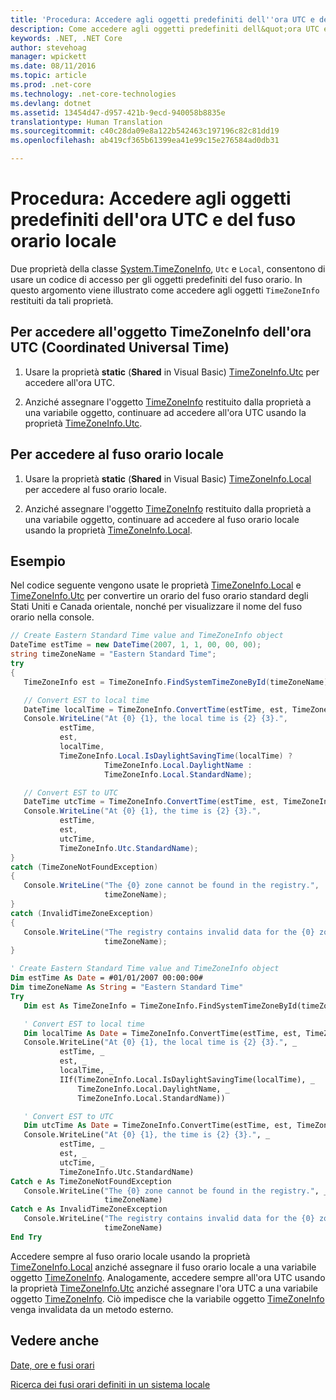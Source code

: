 ```yaml
---
title: 'Procedura: Accedere agli oggetti predefiniti dell''ora UTC e del fuso orario locale'
description: Come accedere agli oggetti predefiniti dell&quot;ora UTC e del fuso orario locale
keywords: .NET, .NET Core
author: stevehoag
manager: wpickett
ms.date: 08/11/2016
ms.topic: article
ms.prod: .net-core
ms.technology: .net-core-technologies
ms.devlang: dotnet
ms.assetid: 13454d47-d957-421b-9ecd-940058b8835e
translationtype: Human Translation
ms.sourcegitcommit: c40c28da09e8a122b542463c197196c82c81dd19
ms.openlocfilehash: ab419cf365b61399ea41e99c15e276584ad0db31

---
```


# <a name="how-to-access-the-predefined-utc-and-local-time-zone-objects"></a>Procedura: Accedere agli oggetti predefiniti dell'ora UTC e del fuso orario locale

Due proprietà della classe [System.TimeZoneInfo](xref:System.TimeZoneInfo), `Utc` e `Local`, consentono di usare un codice di accesso per gli oggetti predefiniti del fuso orario. In questo argomento viene illustrato come accedere agli oggetti `TimeZoneInfo` restituiti da tali proprietà.

## <a name="to-access-the-coordinated-universal-time-utc-timezoneinfo-object"></a>Per accedere all'oggetto TimeZoneInfo dell'ora UTC (Coordinated Universal Time)

1. Usare la proprietà **static** (**Shared** in Visual Basic) [TimeZoneInfo.Utc](xref:System.TimeZoneInfo.Utc) per accedere all'ora UTC.

2. Anziché assegnare l'oggetto [TimeZoneInfo](xref:System.TimeZoneInfo) restituito dalla proprietà a una variabile oggetto, continuare ad accedere all'ora UTC usando la proprietà [TimeZoneInfo.Utc](xref:System.TimeZoneInfo.Utc).


## <a name="to-access-the-local-time-zone"></a>Per accedere al fuso orario locale

1. Usare la proprietà **static** (**Shared** in Visual Basic) [TimeZoneInfo.Local](xref:System.TimeZoneInfo.Local) per accedere al fuso orario locale.

2. Anziché assegnare l'oggetto [TimeZoneInfo](xref:System.TimeZoneInfo) restituito dalla proprietà a una variabile oggetto, continuare ad accedere al fuso orario locale usando la proprietà [TimeZoneInfo.Local](xref:System.TimeZoneInfo.Local).

## <a name="example"></a>Esempio

Nel codice seguente vengono usate le proprietà [TimeZoneInfo.Local](xref:System.TimeZoneInfo.Local) e [TimeZoneInfo.Utc](xref:System.TimeZoneInfo.Utc) per convertire un orario del fuso orario standard degli Stati Uniti e Canada orientale, nonché per visualizzare il nome del fuso orario nella console.

```csharp
// Create Eastern Standard Time value and TimeZoneInfo object      
DateTime estTime = new DateTime(2007, 1, 1, 00, 00, 00);
string timeZoneName = "Eastern Standard Time";
try
{
   TimeZoneInfo est = TimeZoneInfo.FindSystemTimeZoneById(timeZoneName);

   // Convert EST to local time
   DateTime localTime = TimeZoneInfo.ConvertTime(estTime, est, TimeZoneInfo.Local);
   Console.WriteLine("At {0} {1}, the local time is {2} {3}.", 
           estTime, 
           est, 
           localTime, 
           TimeZoneInfo.Local.IsDaylightSavingTime(localTime) ?
                     TimeZoneInfo.Local.DaylightName : 
                     TimeZoneInfo.Local.StandardName);

   // Convert EST to UTC
   DateTime utcTime = TimeZoneInfo.ConvertTime(estTime, est, TimeZoneInfo.Utc);
   Console.WriteLine("At {0} {1}, the time is {2} {3}.", 
           estTime, 
           est, 
           utcTime, 
           TimeZoneInfo.Utc.StandardName);
}
catch (TimeZoneNotFoundException)
{
   Console.WriteLine("The {0} zone cannot be found in the registry.", 
                     timeZoneName);
}
catch (InvalidTimeZoneException)
{
   Console.WriteLine("The registry contains invalid data for the {0} zone.", 
                     timeZoneName);
}
```

```vb
' Create Eastern Standard Time value and TimeZoneInfo object      
Dim estTime As Date = #01/01/2007 00:00:00#
Dim timeZoneName As String = "Eastern Standard Time"
Try
   Dim est As TimeZoneInfo = TimeZoneInfo.FindSystemTimeZoneById(timeZoneName)

   ' Convert EST to local time
   Dim localTime As Date = TimeZoneInfo.ConvertTime(estTime, est, TimeZoneInfo.Local)
   Console.WriteLine("At {0} {1}, the local time is {2} {3}.", _
           estTime, _
           est, _
           localTime, _
           IIf(TimeZoneInfo.Local.IsDaylightSavingTime(localTime), _
               TimeZoneInfo.Local.DaylightName, _
               TimeZoneInfo.Local.StandardName))

   ' Convert EST to UTC
   Dim utcTime As Date = TimeZoneInfo.ConvertTime(estTime, est, TimeZoneInfo.Utc)
   Console.WriteLine("At {0} {1}, the time is {2} {3}.", _
           estTime, _
           est, _
           utcTime, _
           TimeZoneInfo.Utc.StandardName)
Catch e As TimeZoneNotFoundException
   Console.WriteLine("The {0} zone cannot be found in the registry.", _
                     timeZoneName)
Catch e As InvalidTimeZoneException
   Console.WriteLine("The registry contains invalid data for the {0} zone.", _
                     timeZoneName)
End Try
```

Accedere sempre al fuso orario locale usando la proprietà [TimeZoneInfo.Local](xref:System.TimeZoneInfo.Local) anziché assegnare il fuso orario locale a una variabile oggetto [TimeZoneInfo](xref:System.TimeZoneInfo). Analogamente, accedere sempre all'ora UTC usando la proprietà [TimeZoneInfo.Utc](xref:System.TimeZoneInfo.Utc) anziché assegnare l'ora UTC a una variabile oggetto [TimeZoneInfo](xref:System.TimeZoneInfo). Ciò impedisce che la variabile oggetto [TimeZoneInfo](xref:System.TimeZoneInfo) venga invalidata da un metodo esterno.


## <a name="see-also"></a>Vedere anche

[Date, ore e fusi orari](index.md)

[Ricerca dei fusi orari definiti in un sistema locale](finding-the-time-zones-on-local-system.md)



<!--HONumber=Nov16_HO3-->


